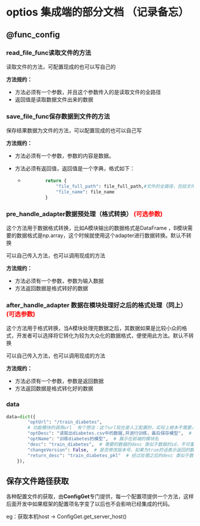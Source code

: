 # optios 集成端的部分文档 （记录备忘）

## @func_config

### read_file_func读取文件的方法 

读取文件的方法，可配置现成的也可以写自己的

**方法规约：**

+ 方法必须有一个参数，并且这个参数传入的是读取文件的全路径
+ 返回值是读取数据文件出来的数据

### save_file_func保存数据到文件的方法

保存结果数据为文件的方法，可以配置现成的也可以自己写

**方法规约：**

+ 方法必须有一个参数，参数的内容是数据。

+ 方法必须有返回值，返回值是一个字典，格式如下：

  + ```python
            return {
                "file_full_path": file_full_path,#文件的全路径，包括文件名 eg：/dataops/data/a04a77afb98a.csv
                "file_name": file_name
            }
    ```

### pre_handle_adapter数据预处理（格式转换）<font color=#FF0000>  (可选参数) </font>  

这个方法用于数据格式转换，比如A模块输出的数据格式是DataFrame ，B模块需要的数据格式是np.array，这个时候就使用这个adapter进行数据转换。默认不转换

可以自己传入方法，也可以调用现成的方法

**方法规约：**

+ 方法必须有一个参数，参数为输入数据
+ 方法返回数据是格式转好的数据

### after_handle_adapter 数据在模块处理好之后的格式处理（同上）<font color=#FF0000>  (可选参数) </font>  

这个方法用于格式转换，当A模块处理完数据之后，其数据如果是比较小众的格式，开发者可以选择将它转化为较为大众化的数据格式，便使用此方法。默认不转换

可以自己传入方法，也可以调用现成的方法

**方法规约：**

+ 方法必须有一个参数，参数是返回数据
+ 方法返回数据是格式转化好的数据

### data

```python
data=dict({
        "optUrl": "/train_diabetes",
        # 功能模块的调用url  有个想法：这个url现在是人工配置的，实际上根本不需要人工配置，这个url对使用是无感的，只是为了调用，因此能否自动生成（前提是永远不会重复）
        "optDesc": "读取出diabetes.csv中的数据,并进行训练，最后保存模型",  # 模块功能简介
        "optName": "训练diabetes的模型",  # 展示在前端的模块名
        "desc": "train_diabetes",  # 需要的数据的desc 类似于数据的id，不可重复
        "changeVersion": False,  # 是否修改版本号，如果为true的话表示返回的数据为当前操作的数据，所以desc和return_desc项应该相同，版本号会进行+1，版本号+1之后调度端才会更新这个数据项
        "return_desc": "train_diabetes_pkl"  # 经过处理之后的desc 类似于数据的id，不可重复
    }),
```



## 保存文件路径获取

各种配置文件的获取，由**ConfigGet**专门提供，每一个配置项提供一个方法，这样后面开发中如果框架的配置项名字变了以后也不会影响已经集成的代码。

eg：获取本机host -> ConfigGet.get_server_host()



